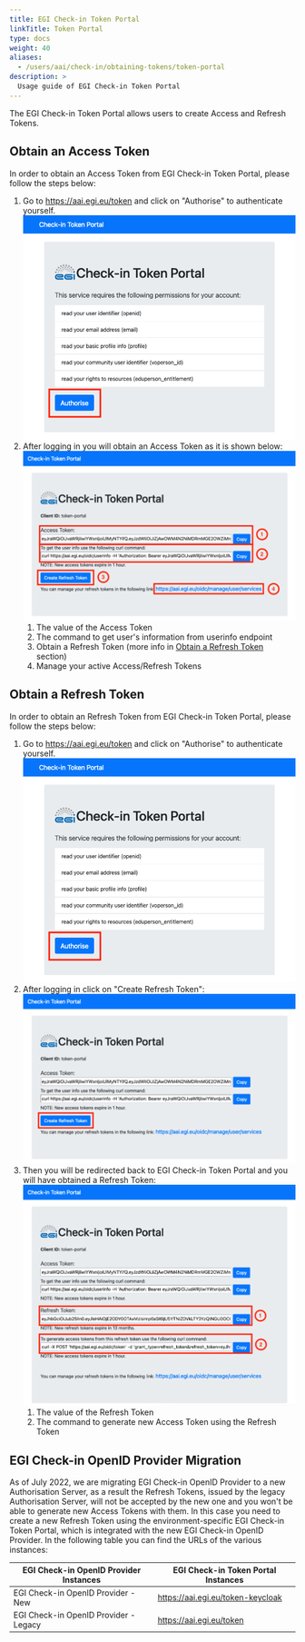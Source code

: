 ```yaml
---
title: EGI Check-in Token Portal
linkTitle: Token Portal
type: docs
weight: 40
aliases:
  - /users/aai/check-in/obtaining-tokens/token-portal
description: >
  Usage guide of EGI Check-in Token Portal
---
```


The EGI Check-in Token Portal allows users to create Access and Refresh Tokens.

## Obtain an Access Token

In order to obtain an Access Token from EGI Check-in Token Portal, please follow
the steps below:

1. Go to <https://aai.egi.eu/token> and click on "Authorise" to authenticate
   yourself. ![EGI Check-in Token Portal Home Page](check-in-token-login.png)
2. After logging in you will obtain an Access Token as it is shown below:
   ![EGI Check-in Token Portal Access Token](check-in-token-access-token.png)
   1. The value of the Access Token
   2. The command to get user's information from userinfo endpoint
   3. Obtain a Refresh Token (more info in
      [Obtain a Refresh Token](#obtain-a-refresh-token) section)
   4. Manage your active Access/Refresh Tokens

## Obtain a Refresh Token

In order to obtain an Refresh Token from EGI Check-in Token Portal, please
follow the steps below:

1. Go to <https://aai.egi.eu/token> and click on "Authorise" to authenticate
   yourself. ![EGI Check-in Token Portal Home Page](check-in-token-login.png)
2. After logging in click on "Create Refresh Token":
   ![EGI Check-in Token Portal Access Token](check-in-token-access-token-2.png)
3. Then you will be redirected back to EGI Check-in Token Portal and you will
   have obtained a Refresh Token:
   ![EGI Check-in Token Portal Refresh Token](check-in-token-refresh-token.png)
   1. The value of the Refresh Token
   2. The command to generate new Access Token using the Refresh Token

## EGI Check-in OpenID Provider Migration

As of July 2022, we are migrating EGI Check-in OpenID Provider to a new Authorisation
Server, as a result the Refresh Tokens, issued by the legacy Authorisation Server,
will not be accepted by the new one and you won't be able to generate new Access
Tokens with them. In this case you need to create a new Refresh Token using the
environment-specific EGI Check-in Token Portal, which is integrated with the new
EGI Check-in OpenID Provider. In the following table you can find the URLs of the
various instances:

| EGI Check-in OpenID Provider Instances | EGI Check-in Token Portal Instances |
| -------------------------------------- | ----------------------------------- |
| EGI Check-in OpenID Provider - New     | <https://aai.egi.eu/token-keycloak> |
| EGI Check-in OpenID Provider - Legacy  | <https://aai.egi.eu/token>          |
